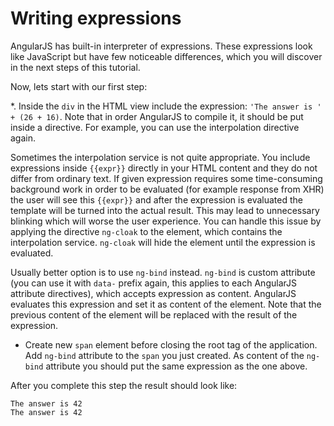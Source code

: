 # Writing expressions

AngularJS has built-in interpreter of expressions. These expressions look like JavaScript but have few noticeable differences, which you will discover in the next steps of this tutorial.

Now, lets start with our first step:

*. Inside the `div` in the HTML view include the expression: `'The answer is ' + (26 + 16)`. Note that in order AngularJS to compile it, it should be put inside a directive. For example, you can use the interpolation directive again.

Sometimes the interpolation service is not quite appropriate. You include expressions inside `{{expr}}` directly in your HTML content and they do not differ from ordinary text. If given expression requires some time-consuming background work in order to be evaluated (for example response from XHR) the user will see this `{{expr}}` and after the expression is evaluated the template will be turned into the actual result. This may lead to unnecessary blinking which will worse the user experience. You can handle this issue by applying the directive `ng-cloak` to the element, which contains the interpolation service. `ng-cloak` will hide the element until the expression is evaluated.

Usually better option is to use `ng-bind` instead. `ng-bind` is custom attribute (you can use it with `data-` prefix again, this applies to each AngularJS attribute directives), which accepts expression as content. AngularJS evaluates this expression and set it as content of the element. Note that the previous content of the element will be replaced with the result of the expression.

* Create new `span` element before closing the root tag of the application. Add `ng-bind` attribute to the `span` you just created. As content of the `ng-bind` attribute you should put the same expression as the one above.

After you complete this step the result should look like:

```
The answer is 42
The answer is 42
```
